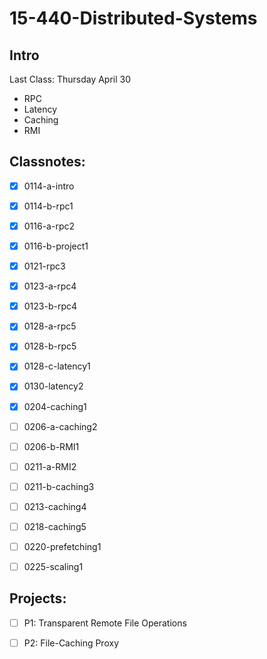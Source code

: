 # 15-440-Distributed-Systems

## Intro



Last Class: Thursday April 30

- RPC
- Latency
- Caching
- RMI



## Classnotes:

- [x] 0114-a-intro
- [x] 0114-b-rpc1
- [x] 0116-a-rpc2
- [x] 0116-b-project1
- [x] 0121-rpc3
- [x] 0123-a-rpc4
- [x] 0123-b-rpc4
- [x] 0128-a-rpc5
- [x] 0128-b-rpc5
- [x] 0128-c-latency1
- [x] 0130-latency2
- [x] 0204-caching1
- [ ] 0206-a-caching2
- [ ] 0206-b-RMI1
- [ ] 0211-a-RMI2
- [ ] 0211-b-caching3
- [ ] 0213-caching4
- [ ] 0218-caching5
- [ ] 0220-prefetching1
- [ ] 0225-scaling1



## Projects:

- [ ] P1: Transparent Remote File Operations 
- [ ] P2: File-Caching Proxy

